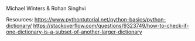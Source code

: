 Michael Winters & Rohan Singhvi

Resources:
https://www.pythontutorial.net/python-basics/python-dictionary/
https://stackoverflow.com/questions/9323749/how-to-check-if-one-dictionary-is-a-subset-of-another-larger-dictionary
